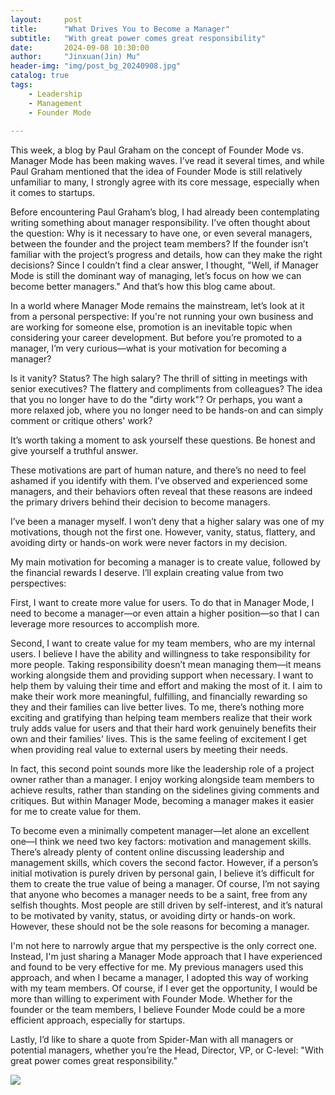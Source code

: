 ```yaml
---
layout:     post
title:      "What Drives You to Become a Manager"
subtitle:   "With great power comes great responsibility"
date:       2024-09-08 10:30:00
author:     "Jinxuan(Jin) Mu"
header-img: "img/post_bg_20240908.jpg"
catalog: true
tags:
    - Leadership
    - Management
    - Founder Mode
    
---
```



This week, a blog by Paul Graham on the concept of Founder Mode vs. Manager Mode has been making waves. I’ve read it several times, and while Paul Graham mentioned that the idea of Founder Mode is still relatively unfamiliar to many, I strongly agree with its core message, especially when it comes to startups.

Before encountering Paul Graham’s blog, I had already been contemplating writing something about manager responsibility. I’ve often thought about the question: Why is it necessary to have one, or even several managers, between the founder and the project team members? If the founder isn’t familiar with the project’s progress and details, how can they make the right decisions? Since I couldn’t find a clear answer, I thought, "Well, if Manager Mode is still the dominant way of managing, let’s focus on how we can become better managers." And that’s how this blog came about.

In a world where Manager Mode remains the mainstream, let’s look at it from a personal perspective: If you're not running your own business and are working for someone else, promotion is an inevitable topic when considering your career development. But before you’re promoted to a manager, I’m very curious—what is your motivation for becoming a manager?

Is it vanity? Status? The high salary? The thrill of sitting in meetings with senior executives? The flattery and compliments from colleagues? The idea that you no longer have to do the "dirty work"? Or perhaps, you want a more relaxed job, where you no longer need to be hands-on and can simply comment or critique others' work?

It’s worth taking a moment to ask yourself these questions. Be honest and give yourself a truthful answer.

These motivations are part of human nature, and there’s no need to feel ashamed if you identify with them. I’ve observed and experienced some managers, and their behaviors often reveal that these reasons are indeed the primary drivers behind their decision to become managers.

I’ve been a manager myself. I won’t deny that a higher salary was one of my motivations, though not the first one. However, vanity, status, flattery, and avoiding dirty or hands-on work were never factors in my decision.

My main motivation for becoming a manager is to create value, followed by the financial rewards I deserve. I’ll explain creating value from two perspectives:

First, I want to create more value for users. To do that in Manager Mode, I need to become a manager—or even attain a higher position—so that I can leverage more resources to accomplish more.

Second, I want to create value for my team members, who are my internal users. I believe I have the ability and willingness to take responsibility for more people. Taking responsibility doesn’t mean managing them—it means working alongside them and providing support when necessary. I want to help them by valuing their time and effort and making the most of it. I aim to make their work more meaningful, fulfilling, and financially rewarding so they and their families can live better lives. To me, there’s nothing more exciting and gratifying than helping team members realize that their work truly adds value for users and that their hard work genuinely benefits their own and their families' lives. This is the same feeling of excitement I get when providing real value to external users by meeting their needs.

In fact, this second point sounds more like the leadership role of a project owner rather than a manager. I enjoy working alongside team members to achieve results, rather than standing on the sidelines giving comments and critiques. But within Manager Mode, becoming a manager makes it easier for me to create value for them.

To become even a minimally competent manager—let alone an excellent one—I think we need two key factors: motivation and management skills. There’s already plenty of content online discussing leadership and management skills, which covers the second factor. However, if a person’s initial motivation is purely driven by personal gain, I believe it’s difficult for them to create the true value of being a manager. Of course, I’m not saying that anyone who becomes a manager needs to be a saint, free from any selfish thoughts. Most people are still driven by self-interest, and it’s natural to be motivated by vanity, status, or avoiding dirty or hands-on work. However, these should not be the sole reasons for becoming a manager.

I'm not here to narrowly argue that my perspective is the only correct one. Instead, I'm just sharing a Manager Mode approach that I have experienced and found to be very effective for me. My previous managers used this approach, and when I became a manager, I adopted this way of working with my team members. Of course, if I ever get the opportunity, I would be more than willing to experiment with Founder Mode. Whether for the founder or the team members, I believe Founder Mode could be a more efficient approach, especially for startups.

Lastly, I’d like to share a quote from Spider-Man with all managers or potential managers, whether you’re the Head, Director, VP, or C-level: "With great power comes great responsibility."

![](https://p.ipic.vip/940ahs.jpg)











